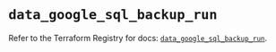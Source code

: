 # `data_google_sql_backup_run`

Refer to the Terraform Registry for docs: [`data_google_sql_backup_run`](https://registry.terraform.io/providers/drfaust92/google/4.16.4/docs/data-sources/sql_backup_run).
